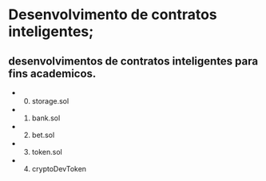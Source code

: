 # Desenvolvimento de contratos inteligentes;

## desenvolvimentos de contratos inteligentes para fins academicos.

- 0) storage.sol
- 1) bank.sol
- 2) bet.sol
- 3) token.sol
- 4) cryptoDevToken
